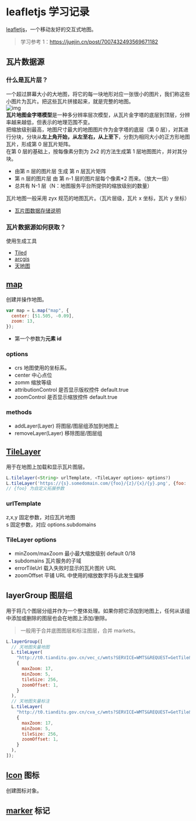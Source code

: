 # leafletjs 学习记录

[leafletjs](https://leafletjs.com/)，一个移动友好的交互式地图。

> 学习参考 1：https://juejin.cn/post/7007432493569671182

## 瓦片数据源

### 什么是瓦片层？

一个超过屏幕大小的大地图，将它的每一块地形对应一张很小的图片，我们称这些小图片为瓦片。把这些瓦片拼接起来，就是完整的地图。  
![img](https://p3-juejin.byteimg.com/tos-cn-i-k3u1fbpfcp/e3116203bff944e1bd569a3e2af5cd94~tplv-k3u1fbpfcp-zoom-in-crop-mark:3024:0:0:0.awebp)  
**瓦片地图金字塔模型**是一种多分辨率层次模型，从瓦片金字塔的底层到顶层，分辨率越来越低，但表示的地理范围不变。  
把缩放级别最高，地图尺寸最大的地图图片作为金字塔的底层（第 0 层），对其进行分块，分块从**左上角开始，从左至右，从上至下**，分割为相同大小的正方形地图瓦片，形成第 0 层瓦片矩阵。  
在第 0 层的基础上，按每像素分割为 2x2 的方法生成第 1 层地图图片，并对其分块。

- 由第 n 层的图片层 生成 第 n 层瓦片矩阵
- 第 n 层的图片层 由 第 n-1 层的图片层每个像素\*2 而来。（放大一倍）
- 总共有 N-1 层（N：地图服务平台所提供的缩放级别的数量）

瓦片地图一般采用 zyx 规范的地图瓦片。（瓦片层级，瓦片 x 坐标，瓦片 y 坐标）

- [瓦片图数据存储说明](http://support.supermap.com.cn/DataWarehouse/WebDocHelp/iServer/Subject_introduce/Cache/MapCache/TileFormat/ZXY_format.htm)

### 瓦片数据源如何获取？

使用生成工具

- [Tiled](https://www.mapeditor.org/)
- [arcgis](https://developers.arcgis.com/)
- [天地图](http://lbs.tianditu.gov.cn/server/MapService.html)

## [map](https://leafletjs.cn/reference.html#icon)

创建并操作地图。

```js
var map = L.map("map", {
  center: [51.505, -0.09],
  zoom: 13,
});
```

- 第一个参数为**元素 id**

### options

- crs 地图使用的坐标系。
- center 中心点位
- zomm 缩放等级
- attributionControl 是否显示版权控件 default.true
- zoomControl 是否显示缩放控件 default.true

### methods

- addLayer(Layer) 将图层/图层组添加到地图上
- removeLayer(Layer) 移除图层/图层组

## [TileLayer](https://leafletjs.cn/reference.html#tilelayer)

用于在地图上加载和显示瓦片图层。

```js
L.tilelayer(<String> urlTemplate, <TileLayer options> options?)
L.tileLayer('https://{s}.somedomain.com/{foo}/{z}/{x}/{y}.png', {foo: 'bar'});
// {foo} 为自定义拓展参数
```

### urlTemplate

z,x,y 固定参数，对应瓦片地图  
s 固定参数，对应 options.subdomains

### TileLayer options

- minZoom/maxZoom 最小最大缩放级别 default 0/18
- subdomains 瓦片服务的子域
- errorTileUrl 载入失败时显示的瓦片图片 URL
- zoomOffset 平铺 URL 中使用的缩放数字将与此发生偏移

## layerGroup 图层组

用于将几个图层分组并作为一个整体处理。如果你把它添加到地图上，任何从该组中添加或删除的图层也会在地图上添加/删除。

> 一般用于合并底图图层和标注图层，合并 markets。

```js
L.layerGroup([
  // 天地图矢量地图
  L.tileLayer(
    "http://t0.tianditu.gov.cn/vec_c/wmts?SERVICE=WMTS&REQUEST=GetTile&VERSION=1.0.0&LAYER=img&STYLE=default&TILEMATRIXSET=w&FORMAT=tiles&TILEMATRIX={z}&TILEROW={x}&TILECOL={y}&tk=您的密钥",
    {
      maxZoom: 17,
      minZoom: 5,
      tileSize: 256,
      zoomOffset: 1,
    }
  ),
  // 天地图矢量标注
  L.tileLayer(
    "http://t0.tianditu.gov.cn/cva_c/wmts?SERVICE=WMTS&REQUEST=GetTile&VERSION=1.0.0&LAYER=img&STYLE=default&TILEMATRIXSET=w&FORMAT=tiles&TILEMATRIX={z}&TILEROW={x}&TILECOL={y}&tk=您的密钥",
    {
      maxZoom: 17,
      minZoom: 5,
      tileSize: 256,
      zoomOffset: 1,
    }
  ),
]);
```

## [Icon](https://leafletjs.cn/reference.html#icon) 图标

创建图标对象。

## [marker](https://leafletjs.cn/reference.html#marker) 标记
